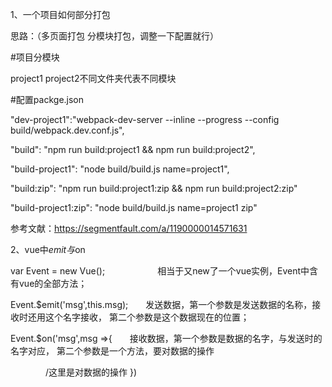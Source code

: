 1、一个项目如何部分打包

思路：（多页面打包  分模块打包，调整一下配置就行）

#项目分模块

project1 project2不同文件夹代表不同模块

#配置packge.json

"dev-project1":"webpack-dev-server --inline --progress --config build/webpack.dev.conf.js",

"build": "npm run build:project1 && npm run build:project2",

"build-project1": "node build/build.js name=project1",

"build:zip": "npm run build:project1:zip && npm run build:project2:zip"

"build-project1:zip": "node build/build.js name=project1 zip"

参考文献：https://segmentfault.com/a/1190000014571631

2、vue中$emit与$on

var Event = new Vue();　　　　　　相当于又new了一个vue实例，Event中含有vue的全部方法；

Event.$emit('msg',this.msg);　　发送数据，第一个参数是发送数据的名称，接收时还用这个名字接收，
              第二个参数是这个数据现在的位置；

Event.$on('msg',msg =>{　　接收数据，第一个参数是数据的名字，与发送时的名字对应，
              第二个参数是一个方法，要对数据的操作

　　　　/这里是对数据的操作
})
